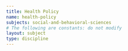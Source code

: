 ```yaml
---
title: Health Policy
name: health-policy
subjects: social-and-behavioral-sciences
# The following are constants: do not modify
layout: subject
type: discipline
---
```

